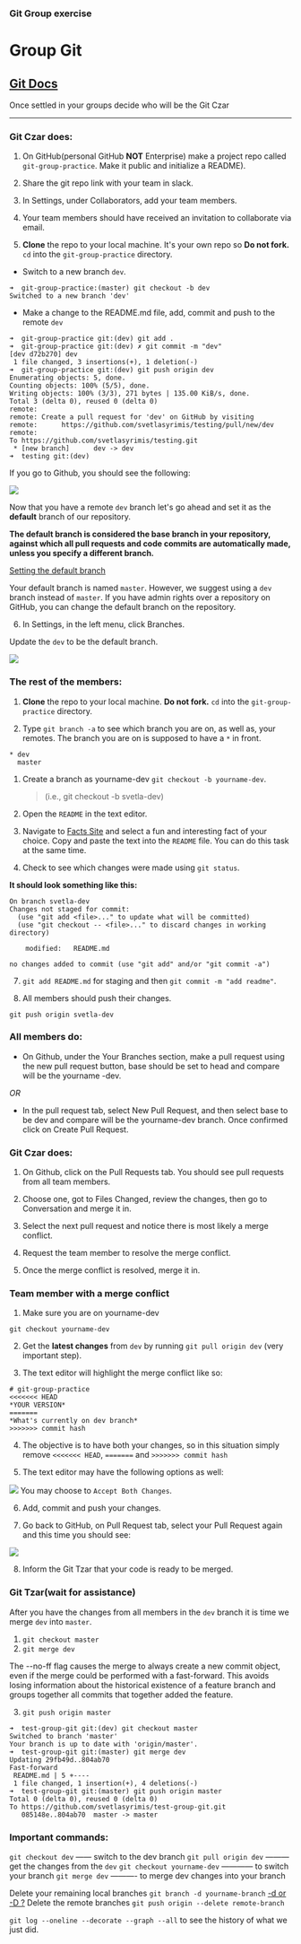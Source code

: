 ### Git Group exercise

# Group Git

## [Git Docs](https://www.git-scm.com/docs)

Once settled in your groups decide who will be the Git Czar
*********
### Git Czar does:

1. On GitHub(personal GitHub **NOT** Enterprise) make a project repo called `git-group-practice`. Make it public and initialize a README).

2. Share the git repo link with your team in slack.

3. In Settings, under Collaborators, add your team members.

4. Your team members should have received an invitation to collaborate via email.

5. **Clone** the repo to your local machine. It's your own repo so **Do not fork.** `cd` into the `git-group-practice` directory.
 
 * Switch to a new branch `dev`.

```
➜  git-group-practice:(master) git checkout -b dev
Switched to a new branch 'dev'
```

 * Make a change to the README.md file, add, commit and push to the remote `dev`
 
```
➜  git-group-practice git:(dev) git add .
➜  git-group-practice git:(dev) ✗ git commit -m "dev"
[dev d72b270] dev
 1 file changed, 3 insertions(+), 1 deletion(-)
➜  git-group-practice git:(dev) git push origin dev 
Enumerating objects: 5, done.
Counting objects: 100% (5/5), done.
Writing objects: 100% (3/3), 271 bytes | 135.00 KiB/s, done.
Total 3 (delta 0), reused 0 (delta 0)
remote: 
remote: Create a pull request for 'dev' on GitHub by visiting
remote:      https://github.com/svetlasyrimis/testing/pull/new/dev
remote: 
To https://github.com/svetlasyrimis/testing.git
 * [new branch]      dev -> dev
➜  testing git:(dev)
```
If you go to Github, you should see the following: 

![](screenshot-dev.png)


Now that you have a remote `dev` branch let's go ahead and set it as the **default** branch of our repository.


**The default branch is considered the base branch in your repository, against which all pull requests and code commits are automatically made, unless you specify a different branch.**

[Setting the default branch](https://help.github.com/en/github/administering-a-repository/setting-the-default-branch)

Your default branch is named `master`. However, we suggest using a `dev` branch instead of `master`. If you have admin rights over a repository on GitHub, you can change the default branch on the repository.


6. In Settings, in the left menu, click Branches.

Update the `dev` to be the default branch.

![](dev-default.png)


### The rest of the members:

1. **Clone** the repo to your local machine. **Do not fork.** `cd` into the `git-group-practice` directory.

1. Type `git branch -a` to see which branch you are on, as well as, your remotes. The branch you are on is supposed to have a `*` in front.

```
* dev
  master
```

1. Create a branch as yourname-dev `git checkout -b yourname-dev`. 
    > (i.e., git checkout -b svetla-dev)

1. Open the `README` in the text editor.

1. Navigate to [Facts Site](https://www.thefactsite.com/) and select a fun and interesting fact of your choice. Copy and paste the text into the `README` file. You can do this task at the same time.


1. Check to see which changes were made using `git status`. 


**It should look something like this:**

```
On branch svetla-dev
Changes not staged for commit:
  (use "git add <file>..." to update what will be committed)
  (use "git checkout -- <file>..." to discard changes in working directory)

	modified:   README.md

no changes added to commit (use "git add" and/or "git commit -a")
```

7. `git add README.md` for staging and then `git commit -m "add readme"`.

8. All members should push their changes.

  `git push origin svetla-dev`

### All members do:
- On Github, under the Your Branches section, make a pull request using the new pull request button, base should be set to head and compare will be the yourname -dev. 

*OR*

- In the pull request tab, select New Pull Request, and then select base to be dev and compare will be the yourname-dev branch. Once confirmed click on Create Pull Request.


### Git Czar does:
1. On Github, click on the Pull Requests tab. You should see pull requests from all team members.

2. Choose one, got to Files Changed, review the changes, then go to Conversation  and merge it in.

3. Select the next pull request and notice there is most likely a merge conflict. 

4. Request the team member to resolve the merge conflict.

5. Once the merge conflict is resolved, merge it in.

### Team member with a merge conflict

1. Make sure you are on yourname-dev

`git checkout yourname-dev`

2. Get the **latest changes** from `dev` by running `git pull origin dev` (very important step).

3. The text editor will highlight the merge conflict like so:

```
# git-group-practice
<<<<<<< HEAD
*YOUR VERSION*
=======
*What's currently on dev branch*
>>>>>>> commit hash
```

4. The objective is to have both your changes, so in this situation simply remove `<<<<<<< HEAD`, `=======` and `>>>>>>> commit hash`

5. The text editor may have the following options as well:

![](vs-code.png)
   You may choose to `Accept Both Changes`.

6. Add, commit and push your changes. 

7. Go back to GitHub, on Pull Request tab, select your Pull Request again and this time you should see: 

![](success.png)

8. Inform the Git Tzar that your code is ready to be merged.




### Git Tzar(wait for assistance)

After you have the changes from all members in the `dev` branch it is time we merge `dev` into `master`. 


1. `git checkout master`
2. `git merge dev`

The --no-ff flag causes the merge to always create a new commit object, even if the merge could be performed with a fast-forward. This avoids losing information about the historical existence of a feature branch and groups together all commits that together added the feature.

[](https://nvie.com/posts/a-successful-git-branching-model/)

3. `git push origin master`

```
➜  test-group-git git:(dev) git checkout master
Switched to branch 'master'
Your branch is up to date with 'origin/master'.
➜  test-group-git git:(master) git merge dev
Updating 29fb49d..804ab70
Fast-forward
 README.md | 5 +----
 1 file changed, 1 insertion(+), 4 deletions(-)
➜  test-group-git git:(master) git push origin master
Total 0 (delta 0), reused 0 (delta 0)
To https://github.com/svetlasyrimis/test-group-git.git
   085148e..804ab70  master -> master
```


### Important commands:
 `git checkout dev` —— switch to the dev branch
 `git pull origin dev` ——— get the changes from the `dev` 
 `git checkout yourname-dev` ———— to switch your branch
 `git merge dev` ———- to merge dev changes into your branch 



 Delete your remaining local branches `git branch -d yourname-branch` [-d or -D ?](https://koukia.ca/delete-a-local-and-a-remote-git-branch-61df0b10d323)
 Delete the remote branches `git push origin --delete remote-branch`


`git log --oneline --decorate --graph --all` to see the history of what we just did. 

